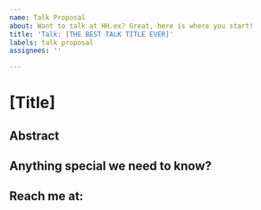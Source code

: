 ```yaml
---
name: Talk Proposal
about: Want to talk at HH.ex? Great, here is where you start!
title: 'Talk: [THE BEST TALK TITLE EVER]'
labels: talk proposal
assignees: ''

---
```


# [Title]

## Abstract
<!-- Keep it short and sweet. But we have no limits. -->

## Anything special we need to know?
<!-- We try to accommodate whatever you need. But it's a user group at the end of the day. -->

## Reach me at:
<!-- Please be careful, this information is public. -->
